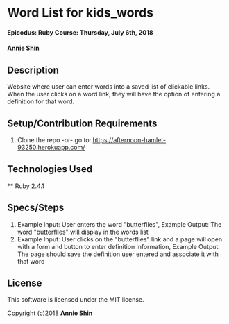 # Word List for kids_words

#### Epicodus: Ruby Course: Thursday, July 6th, 2018

#### Annie Shin

## Description

Website where user can enter words into a saved list of clickable links. When the user clicks on a word link, they will have the option of entering a definition for that word.

## Setup/Contribution Requirements

1. Clone the repo -or- go to: https://afternoon-hamlet-93250.herokuapp.com/

## Technologies Used

** Ruby 2.4.1

## Specs/Steps

1. Example Input: User enters the word "butterflies", Example Output: The word "butterflies" will display in the words list
2. Example Input: User clicks on the "butterflies" link and a page will open with a form and button to enter definition information, Example Output: The page should save the definition user entered and associate it with that word

## License

This software is licensed under the MIT license.

Copyright (c)2018 **Annie Shin**
